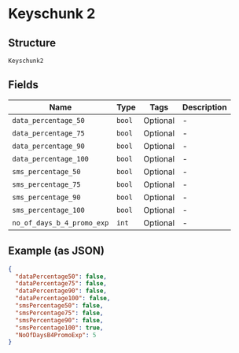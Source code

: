 
# Keyschunk 2

## Structure

`Keyschunk2`

## Fields

| Name | Type | Tags | Description |
|  --- | --- | --- | --- |
| `data_percentage_50` | `bool` | Optional | - |
| `data_percentage_75` | `bool` | Optional | - |
| `data_percentage_90` | `bool` | Optional | - |
| `data_percentage_100` | `bool` | Optional | - |
| `sms_percentage_50` | `bool` | Optional | - |
| `sms_percentage_75` | `bool` | Optional | - |
| `sms_percentage_90` | `bool` | Optional | - |
| `sms_percentage_100` | `bool` | Optional | - |
| `no_of_days_b_4_promo_exp` | `int` | Optional | - |

## Example (as JSON)

```json
{
  "dataPercentage50": false,
  "dataPercentage75": false,
  "dataPercentage90": false,
  "dataPercentage100": false,
  "smsPercentage50": false,
  "smsPercentage75": false,
  "smsPercentage90": false,
  "smsPercentage100": true,
  "NoOfDaysB4PromoExp": 5
}
```

